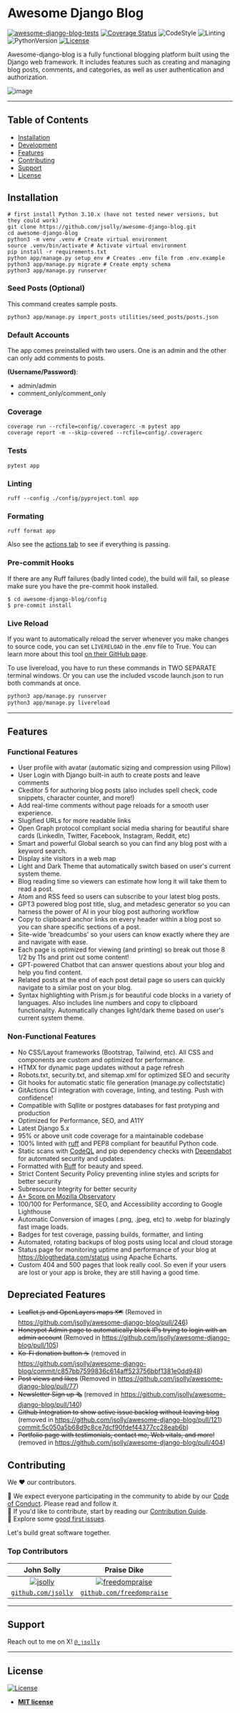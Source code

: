 # Awesome Django Blog

[![awesome-django-blog-tests](https://github.com/jsolly/awesome-django-blog/actions/workflows/django-test-deploy-master.yaml/badge.svg)](https://github.com/jsolly/awesome-django-blog/actions/workflows/django-test-deploy-master.yaml)
[![Coverage Status](https://coveralls.io/repos/github/jsolly/awesome-django-blog/badge.svg?branch=master&service=github)](https://coveralls.io/github/jsolly/awesome-django-blog?branch=master)
![CodeStyle](https://img.shields.io/badge/ruff-orange?logo=ruff&label=code-style)
![Linting](https://img.shields.io/badge/ruff-orange?logo=ruff&label=linting)
![PythonVersion](https://img.shields.io/badge/3.11-yellow?logo=Python&logoColor=yellow&label=Python)
[![License](https://img.shields.io/:license-mit-blue.svg?style=flat-square)](http://badges.mit-license.org)

Awesome-django-blog is a fully functional blogging platform built using the Django web framework. It includes features such as creating and managing blog posts, comments, and categories, as well as user authentication and authorization.

![image](https://github.com/jsolly/awesome-django-blog/assets/9572232/e0066fc2-d68e-4561-b3e4-18ece55e09b2)



---

## Table of Contents

- [Installation](#installation)
- [Development](#development)
- [Features](#features)
- [Contributing](#contributing)
- [Support](#support)
- [License](#license)

## Installation

```shell
# first install Python 3.10.x (have not tested newer versions, but they could work)
git clone https://github.com/jsolly/awesome-django-blog.git
cd awesome-django-blog
python3 -m venv .venv # Create virtual environment
source .venv/bin/activate # Activate virtual environment
pip install -r requirements.txt
python app/manage.py setup_env # Creates .env file from .env.example
python3 app/manage.py migrate # Create empty schema
python3 app/manage.py runserver
```

### Seed Posts (Optional)
This command creates sample posts.
```shell
python3 app/manage.py import_posts utilities/seed_posts/posts.json
```


<!-- ## Installation (Docker)

```shell
git clone https://github.com/jsolly/awesome-django-blog.git
cd awesome-django-blog
docker-compose build
docker-compose run --rm app sh -c "python manage.py createsuperuser"
docker-compose up
``` -->

### Default Accounts
The app comes preinstalled with two users. One is an admin and the other can only add comments to posts. 

**(Username/Password)**: 
- admin/admin<br>
- comment_only/comment_only

### Coverage

```shell
coverage run --rcfile=config/.coveragerc -m pytest app
coverage report -m --skip-covered --rcfile=config/.coveragerc
```

### Tests

```shell
pytest app
```

### Linting

```shell
ruff --config ./config/pyproject.toml app
```

### Formating

```shell
ruff format app
```

Also see the [actions tab](https://github.com/jsolly/awesome-django-blog/actions)
to see if everything is passing.

### Pre-commit Hooks

If there are any Ruff failures (badly linted code), the build will fail, so please make sure you have the pre-commit hook installed.

```
$ cd awesome-django-blog/config
$ pre-commit install
```

### Live Reload
If you want to automatically reload the server whenever you make changes to source code, you can set `LIVERELOAD` in the .env file to True. You can learn more about this tool [on their GitHub page](https://github.com/tjwalch/django-livereload-server).

To use livereload, you have to run these commands in TWO SEPARATE terminal windows. Or you can use the included vscode launch.json to run both commands at once.
```sh
python3 app/manage.py runserver
python3 app/manage.py livereload
```


---

## Features

### Functional Features

- User profile with avatar (automatic sizing and compression using Pillow)
- User Login with Django built-in auth to create posts and leave comments
- Ckeditor 5 for authoring blog posts (also includes spell check, code snippets, character
  counter, and more!)
- Add real-time comments without page reloads for a smooth user experience.
- Slugified URLs for more readable links
- Open Graph protocol compliant social media sharing for beautiful share cards (LinkedIn, Twitter, Facebook, Instagram, Reddit, etc)
- Smart and powerful Global search so you can find any blog post with a keyword search.
- Display site visitors in a web map
- Light and Dark Theme that automatically switch based on user's current system theme.
- Blog reading time so viewers can estimate how long it will take them to read a post.
- Atom and RSS feed so users can subscribe to your latest blog posts.
- GPT3 powered blog post title, slug, and metadesc generator so you can harness the power of AI in your blog post authoring workflow
- Copy to clipboard anchor links on every header within a blog post so you can share specific sections of a post.
- Site-wide 'breadcumbs' so your users can know exactly where they are and navigate with ease.
- Each page is optimized for viewing (and printing) so break out those 8 1/2 by 11s and print out some content!
- GPT-powered Chatbot that can answer questions about your blog and help you find content.
- Related posts at the end of each post detail page so users can quickly navigate to a similar post on your blog.
- Syntax highlighting with Prism.js for beautiful code blocks in a variety of languages. Also includes line numbers and copy to clipboard functionality. Automatically changes light/dark theme based on user's current system theme.

### Non-Functional Features

- No CSS/Layout frameworks (Bootstrap, Tailwind, etc). All CSS and components are custom and optimized for performance.
- HTMX for dynamic page updates without a page refresh
- Robots.txt, security.txt, and sitemap.xml for optimized SEO and security
- Git hooks for automatic static file generation (manage.py collectstatic)
- GitActions CI integration with coverage, linting, and testing. Push with confidence!
- Compatible with Sqllite or postgres databases for fast protyping and production
- Optimized for Performance, SEO, and A11Y
- Latest Django 5.x
- 95% or above unit code coverage for a maintainable codebase
- 100% linted with [ruff](https://pypi.org/project/ruff/) and PEP8 compliant for beautiful Python code.
- Static scans with [CodeQL](https://codeql.github.com/) and pip
  dependency checks with [Dependabot](https://github.com/dependabot) for automated security and updates.
- Formatted with [Ruff](https://github.com/astral-sh/ruff) for beauty and speed.
- Strict Content Security Policy preventing inline styles and scripts for better security
- Subresource Integrity for better security
- [A+ Score on Mozilla Observatory](<[url](https://observatory.mozilla.org/analyze/blogthedata.com)>)
- 100/100 for Performance, SEO, and Accessibility according to Google Lighthouse
- Automatic Conversion of images (.png, .jpeg, etc) to .webp for blazingly fast image loads.
- Badges for test coverage, passing builds, formatter, and linting
- Automated, rotating backups of blog posts using local and cloud storage
- Status page for monitoring uptime and performance of your blog at https://blogthedata.com/status using Apache Echarts.
- Custom 404 and 500 pages that look really cool. So even if your users are lost or your app is broke, they are still having a good time.

## Depreciated Features

- ~~Leaflet.js and OpenLayers maps 🗺~~ (Removed in https://github.com/jsolly/awesome-django-blog/pull/246)
- ~~Honeypot Admin page to automatically block IPs trying to login with an admin account~~ (Removed in
  https://github.com/jsolly/awesome-django-blog/pull/105)
- ~~Ko-Fi donation button ☕️~~ (removed in https://github.com/jsolly/awesome-django-blog/commit/c857bb7599836c614aff523756bbf1381e0dd948)
- ~~Post views and likes~~ (Removed in
  https://github.com/jsolly/awesome-django-blog/pull/77)
- ~~Newsletter Sign up 🗞~~ (removed in https://github.com/jsolly/awesome-django-blog/pull/140)
- ~~Github Integration to show active issue backlog without leaving blog~~ (removed
  in https://github.com/jsolly/awesome-django-blog/pull/121)
  [commit:5c050a5b68d9c8ce7dcf90fdef44377cc28eab6b](https://github.com/jsolly/awesome-django-blog/commit/5c050a5b68d9c8ce7dcf90fdef44377cc28eab6b))
- ~~Portfolio page with testimonials, contact me, Web vitals, and more!~~ (removed in https://github.com/jsolly/awesome-django-blog/pull/404)

## Contributing

We ♥️ our contributors.

📕 We expect everyone participating in the community to abide by our [Code of Conduct](https://github.com/jsolly/awesome-django-blog/blob/master/docs/CODE_OF_CONDUCT.md). Please read and follow it. <br>
🤝 If you'd like to contribute, start by reading our [Contribution Guide](https://github.com/jsolly/awesome-django-blog/blob/master/docs/CONTRIBUTING.md).<br>
👾 Explore some [good first issues](https://github.com/jsolly/awesome-django-blog/labels/good_first_issue).<br>

Let's build great software together.

### Top Contributors

|                                               John Solly                                               |                                                     Praise Dike                                                      |
| :----------------------------------------------------------------------------------------------------: | :------------------------------------------------------------------------------------------------------------------: |
|   [![jsolly](https://avatars1.githubusercontent.com/u/9572232?v=3&s=200)](https://github.com/jsolly)   |  [![freedompraise](https://avatars1.githubusercontent.com/u/70984186?v=4&s=200)](https://github.com/freedompraise)   |
| <a href="https://github.com/jsolly" rel="noopener noreferrer" target="_blank"> `github.com/jsolly`</a> | <a href="https://github.com/freedompraise" rel="noopener noreferrer" target="_blank"> `github.com/freedompraise`</a> |

---

## Support

Reach out to me on X!
  <a href="https://twitter.com/_jsolly" rel="noopener noreferrer" target="_blank">
  `@_jsolly`</a>

---

## License

[![License](http://img.shields.io/:license-mit-blue.svg?style=flat-square)](http://badges.mit-license.org)

- **[MIT license](http://opensource.org/licenses/mit-license.php)**
